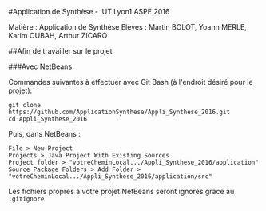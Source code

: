 #Application de Synthèse - IUT Lyon1 ASPE 2016

Matière : Application de Synthèse
Elèves : Martin BOLOT, Yoann MERLE, Karim OUBAH, Arthur ZICARO

##Afin de travailler sur le projet

###Avec NetBeans

Commandes suivantes à effectuer avec Git Bash (à l'endroit désiré pour le projet):
```
git clone https://github.com/ApplicationSynthese/Appli_Synthese_2016.git
cd Appli_Synthese_2016
```

Puis, dans NetBeans :
```
File > New Project
Projects > Java Project With Existing Sources
Project folder > "votreCheminLocal.../Appli_Synthese_2016/application"
Source Package Folders > Add Folder > "votreCheminLocal.../Appli_Synthese_2016/application/src"
 ```

 Les fichiers propres à votre projet NetBeans seront ignorés grâce au `.gitignore`
